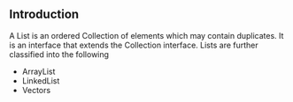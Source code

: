 ## Introduction ##
A List is an ordered Collection of elements which may contain duplicates. It is an interface that extends the Collection interface. Lists are further classified into the following

- ArrayList
- LinkedList
- Vectors
